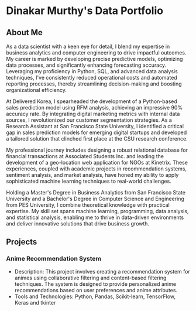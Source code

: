 # Dinakar Murthy's Data Portfolio

## About Me
<p>As a data scientist with a keen eye for detail, I blend my expertise in business analytics and computer engineering to drive impactful outcomes. My career is marked by developing precise predictive models, optimizing data processes, and significantly enhancing forecasting accuracy. Leveraging my proficiency in Python, SQL, and advanced data analysis techniques, I've consistently reduced operational costs and automated reporting processes, thereby streamlining decision-making and boosting organizational efficiency.</p>
<p>At Delivered Korea, I spearheaded the development of a Python-based sales prediction model using RFM analysis, achieving an impressive 90% accuracy rate. By integrating digital marketing metrics with internal data sources, I revolutionized our customer segmentation strategies. As a Research Assistant at San Francisco State University, I identified a critical gap in sales prediction models for emerging digital startups and developed a tailored solution that clinched first place at the CSU research conference.</p>
<p>My professional journey includes designing a robust relational database for financial transactions at Associated Students Inc. and leading the development of a geo-location web application for NGOs at Kinetrix. These experiences, coupled with academic projects in recommendation systems, sentiment analysis, and market analysis, have honed my ability to apply sophisticated machine learning techniques to real-world challenges.</p>
<p>Holding a Master's Degree in Business Analytics from San Francisco State University and a Bachelor's Degree in Computer Science and Engineering from PES University, I combine theoretical knowledge with practical expertise. My skill set spans machine learning, programming, data analysis, and statistical analysis, enabling me to thrive in data-driven environments and deliver innovative solutions that drive business growth.</p>

## Projects

### Anime Recommendation System
- Description: This project involves creating a recommendation system for animes using collaborative filtering and content-based filtering techniques. The system is designed to provide personalized anime recommendations based on user preferences and anime attributes.
- Tools and Technologies: Python, Pandas, Scikit-learn, TensorFlow, Keras and tkinter
